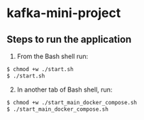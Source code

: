 # kafka-mini-project

## Steps to run the application

1. From the Bash shell run:
```bash
$ chmod +w ./start.sh
$ ./start.sh
```

2. In another tab of Bash shell, run:
```bash
$ chmod +w ./start_main_docker_compose.sh
$ ./start_main_docker_compose.sh